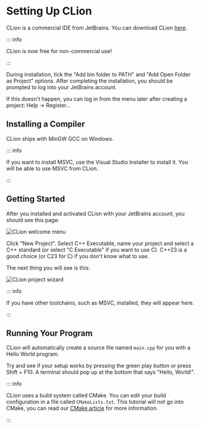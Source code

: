 # Setting Up CLion

CLion is a commercial IDE from JetBrains. You can download CLion [here](https://www.jetbrains.com/clion/download).

::: info

CLion is now free for non-commercial use!

:::

During installation, tick the "Add bin folder to PATH" and "Add Open Folder as Project" options. After completing the
installation, you should be prompted to log into your JetBrains account.

If this doesn't happen, you can log in from the menu later after creating a project: Help -> Register...

## Installing a Compiler

CLion ships with MinGW GCC on Windows.

::: info

If you want to install MSVC, use the Visual Studio Installer to install it. You will be able to use MSVC from CLion.

:::

## Getting Started

After you installed and activated CLion with your JetBrains account, you should see this page:

![CLion welcome menu](/assets/clion/clion-1.png)

Click "New Project". Select C++ Executable, name your project and select a C++ standard (or select "C Executable" if you
want to use C). C++23 is a good choice (or C23 for C) if you don't know what to use.

The next thing you will see is this:

![CLion project wizard](/assets/clion/clion-2.png)

::: info

If you have other toolchains, such as MSVC, installed, they will appear here.

:::

## Running Your Program

CLion will automatically create a source file named `main.cpp` for you with a Hello World program.

Try and see if your setup works by pressing the green play button or press Shift + F10. A terminal should pop up at the
bottom that says "Hello, World!".

::: info

CLion uses a build system called CMake. You can edit your build configuration in a file called `CMakeLists.txt`. This
tutorial will not go into CMake, you can read our [CMake article](/resources/build-systems/cmake.md) for more
information.

:::
